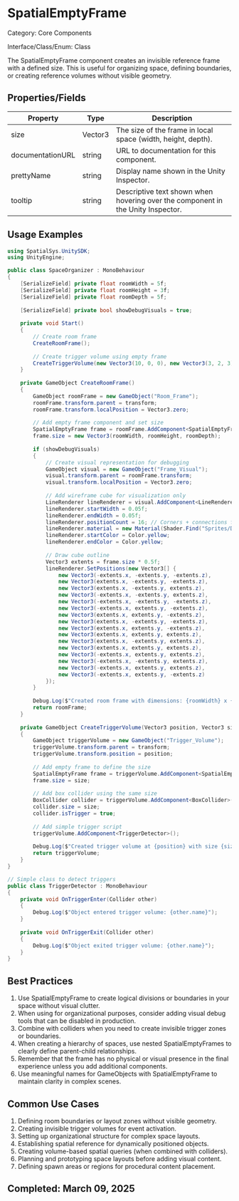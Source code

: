 # SpatialEmptyFrame

Category: Core Components

Interface/Class/Enum: Class

The SpatialEmptyFrame component creates an invisible reference frame with a defined size. This is useful for organizing space, defining boundaries, or creating reference volumes without visible geometry.

## Properties/Fields

| Property | Type | Description |
| --- | --- | --- |
| size | Vector3 | The size of the frame in local space (width, height, depth). |
| documentationURL | string | URL to documentation for this component. |
| prettyName | string | Display name shown in the Unity Inspector. |
| tooltip | string | Descriptive text shown when hovering over the component in the Unity Inspector. |

## Usage Examples

```csharp
using SpatialSys.UnitySDK;
using UnityEngine;

public class SpaceOrganizer : MonoBehaviour
{
    [SerializeField] private float roomWidth = 5f;
    [SerializeField] private float roomHeight = 3f;
    [SerializeField] private float roomDepth = 5f;
    
    [SerializeField] private bool showDebugVisuals = true;
    
    private void Start()
    {
        // Create room frame
        CreateRoomFrame();
        
        // Create trigger volume using empty frame
        CreateTriggerVolume(new Vector3(10, 0, 0), new Vector3(3, 2, 3));
    }
    
    private GameObject CreateRoomFrame()
    {
        GameObject roomFrame = new GameObject("Room_Frame");
        roomFrame.transform.parent = transform;
        roomFrame.transform.localPosition = Vector3.zero;
        
        // Add empty frame component and set size
        SpatialEmptyFrame frame = roomFrame.AddComponent<SpatialEmptyFrame>();
        frame.size = new Vector3(roomWidth, roomHeight, roomDepth);
        
        if (showDebugVisuals)
        {
            // Create visual representation for debugging
            GameObject visual = new GameObject("Frame_Visual");
            visual.transform.parent = roomFrame.transform;
            visual.transform.localPosition = Vector3.zero;
            
            // Add wireframe cube for visualization only
            LineRenderer lineRenderer = visual.AddComponent<LineRenderer>();
            lineRenderer.startWidth = 0.05f;
            lineRenderer.endWidth = 0.05f;
            lineRenderer.positionCount = 16; // Corners + connections for a cube
            lineRenderer.material = new Material(Shader.Find("Sprites/Default"));
            lineRenderer.startColor = Color.yellow;
            lineRenderer.endColor = Color.yellow;
            
            // Draw cube outline
            Vector3 extents = frame.size * 0.5f;
            lineRenderer.SetPositions(new Vector3[] {
                new Vector3(-extents.x, -extents.y, -extents.z),
                new Vector3(extents.x, -extents.y, -extents.z),
                new Vector3(extents.x, -extents.y, extents.z),
                new Vector3(-extents.x, -extents.y, extents.z),
                new Vector3(-extents.x, -extents.y, -extents.z),
                new Vector3(-extents.x, extents.y, -extents.z),
                new Vector3(extents.x, extents.y, -extents.z),
                new Vector3(extents.x, -extents.y, -extents.z),
                new Vector3(extents.x, extents.y, -extents.z),
                new Vector3(extents.x, extents.y, extents.z),
                new Vector3(extents.x, -extents.y, extents.z),
                new Vector3(extents.x, extents.y, extents.z),
                new Vector3(-extents.x, extents.y, extents.z),
                new Vector3(-extents.x, -extents.y, extents.z),
                new Vector3(-extents.x, extents.y, extents.z),
                new Vector3(-extents.x, extents.y, -extents.z)
            });
        }
        
        Debug.Log($"Created room frame with dimensions: {roomWidth} x {roomHeight} x {roomDepth}");
        return roomFrame;
    }
    
    private GameObject CreateTriggerVolume(Vector3 position, Vector3 size)
    {
        GameObject triggerVolume = new GameObject("Trigger_Volume");
        triggerVolume.transform.parent = transform;
        triggerVolume.transform.position = position;
        
        // Add empty frame to define the size
        SpatialEmptyFrame frame = triggerVolume.AddComponent<SpatialEmptyFrame>();
        frame.size = size;
        
        // Add box collider using the same size
        BoxCollider collider = triggerVolume.AddComponent<BoxCollider>();
        collider.size = size;
        collider.isTrigger = true;
        
        // Add simple trigger script
        triggerVolume.AddComponent<TriggerDetector>();
        
        Debug.Log($"Created trigger volume at {position} with size {size}");
        return triggerVolume;
    }
}

// Simple class to detect triggers
public class TriggerDetector : MonoBehaviour
{
    private void OnTriggerEnter(Collider other)
    {
        Debug.Log($"Object entered trigger volume: {other.name}");
    }
    
    private void OnTriggerExit(Collider other)
    {
        Debug.Log($"Object exited trigger volume: {other.name}");
    }
}
```

## Best Practices

1. Use SpatialEmptyFrame to create logical divisions or boundaries in your space without visual clutter.
2. When using for organizational purposes, consider adding visual debug tools that can be disabled in production.
3. Combine with colliders when you need to create invisible trigger zones or boundaries.
4. When creating a hierarchy of spaces, use nested SpatialEmptyFrames to clearly define parent-child relationships.
5. Remember that the frame has no physical or visual presence in the final experience unless you add additional components.
6. Use meaningful names for GameObjects with SpatialEmptyFrame to maintain clarity in complex scenes.

## Common Use Cases

1. Defining room boundaries or layout zones without visible geometry.
2. Creating invisible trigger volumes for event activation.
3. Setting up organizational structure for complex space layouts.
4. Establishing spatial reference for dynamically positioned objects.
5. Creating volume-based spatial queries (when combined with colliders).
6. Planning and prototyping space layouts before adding visual content.
7. Defining spawn areas or regions for procedural content placement.

## Completed: March 09, 2025